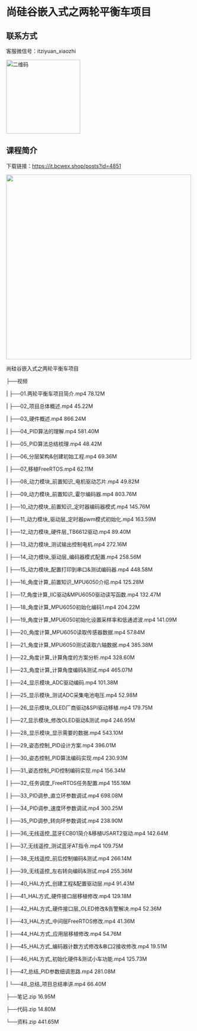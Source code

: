 # 尚硅谷嵌入式之两轮平衡车项目

## 联系方式

客服微信号：itziyuan_xiaozhi

<img src="https://ziyuanyun.oss-cn-guangzhou.aliyuncs.com/common/20240614073449/666b82192834a.jpg" width="200" height="200" alt="二维码">

## 课程简介

下载链接：https://it.bcwex.shop/posts?id=4851

<img src="https://ziyuanyun.oss-cn-guangzhou.aliyuncs.com/yun/20241201153908/674c129cd1ce5.jpg" width="500" alt="">

  

 尚硅谷嵌入式之两轮平衡车项目

 ├──视频

 | ├──01.两轮平衡车项目简介.mp4 78.12M

 | ├──02_项目总体概述.mp4 45.22M

 | ├──03_硬件概述.mp4 866.24M

 | ├──04_PID算法的理解.mp4 581.40M

 | ├──05_PID算法总结梳理.mp4 48.42M

 | ├──06_分层架构&amp;创建初始工程.mp4 69.36M

 | ├──07_移植FreeRTOS.mp4 62.11M

 | ├──08_动力模块_前置知识_电机驱动芯片.mp4 49.82M

 | ├──09_动力模块_前置知识_霍尔编码器.mp4 803.76M

 | ├──10_动力模块_前置知识_定时器编码器模式.mp4 145.76M

 | ├──11_动力模块_驱动层_定时器pwm模式初始化.mp4 163.59M

 | ├──12_动力模块_硬件层_TB6612驱动.mp4 89.40M

 | ├──13_动力模块_测试输出控制电机.mp4 272.16M

 | ├──14_动力模块_驱动层_编码器模式配置.mp4 258.56M

 | ├──15_动力模块_配置打印到串口&amp;测试编码器.mp4 448.58M

 | ├──16_角度计算_前置知识_MPU6050介绍.mp4 125.28M

 | ├──17_角度计算_IIC驱动&amp;MPU6050驱动读写函数.mp4 132.47M

 | ├──18_角度计算_MPU6050初始化编码1.mp4 204.22M

 | ├──19_角度计算_MPU6050初始化设置采样率和低通滤波.mp4 141.09M

 | ├──20_角度计算_MPU6050读取传感器数据.mp4 57.84M

 | ├──21_角度计算_MPU6050测试读取六轴数据.mp4 385.38M

 | ├──22_角度计算_计算角度的方案分析.mp4 328.60M

 | ├──23_角度计算_计算角度编码&amp;测试.mp4 465.07M

 | ├──24_显示模块_ADC驱动编码.mp4 101.38M

 | ├──25_显示模块_测试ADC采集电池电压.mp4 52.98M

 | ├──26_显示模块_OLED厂商驱动&amp;SPI驱动移植.mp4 179.75M

 | ├──27_显示模块_修改OLED驱动&amp;测试.mp4 246.95M

 | ├──28_显示模块_显示需要的数据.mp4 543.10M

 | ├──29_姿态控制_PID设计方案.mp4 396.01M

 | ├──30_姿态控制_PID算法编码实现.mp4 230.93M

 | ├──31_姿态控制_PID控制编码实现.mp4 156.34M

 | ├──32_任务调度_FreeRTOS任务配置.mp4 155.16M

 | ├──33_PID调参_直立环参数调试.mp4 698.08M

 | ├──34_PID调参_速度环参数调试.mp4 300.25M

 | ├──35_PID调参_转向环参数调试.mp4 238.90M

 | ├──36_无线遥控_蓝牙ECB01简介&amp;移植USART2驱动.mp4 142.64M

 | ├──37_无线遥控_测试蓝牙AT指令.mp4 109.75M

 | ├──38_无线遥控_前后控制编码&amp;测试.mp4 266.14M

 | ├──39_无线遥控_左右转向编码&amp;测试.mp4 255.36M

 | ├──40_HAL方式_创建工程&amp;配置驱动层.mp4 91.43M

 | ├──41_HAL方式_硬件接口层移植修改.mp4 129.18M

 | ├──42_HAL方式_硬件接口层_OLED修改&amp;告警解决.mp4 52.36M

 | ├──43_HAL方式_中间层FreeRTOS修改.mp4 41.36M

 | ├──44_HAL方式_应用层移植修改.mp4 54.76M

 | ├──45_HAL方式_编码器计数方式修改&amp;串口2接收修改.mp4 19.51M

 | ├──46_HAL方式_初始化硬件&amp;测试小车功能.mp4 125.73M

 | ├──47_总结_PID参数细调思路.mp4 281.08M

 | └──48_总结_项目总结串讲.mp4 66.40M

 ├──笔记.zip 16.95M

 ├──代码.zip 14.80M

 └──资料.zip 441.65M

  